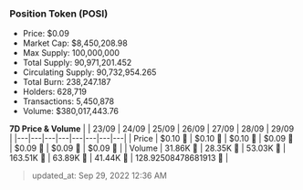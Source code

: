 
  ### Position Token (POSI)
  - Price: $0.09
  - Market Cap: $8,450,208.98
  - Max Supply: 100,000,000
  - Total Supply: 90,971,201.452
  - Circulating Supply: 90,732,954.265
  - Total Burn: 238,247.187
  - Holders: 628,719
  - Transactions: 5,450,878
  - Volume: $380,017,443.76

  **7D Price & Volume**
  | | 23&#x2F;09 | 24&#x2F;09 | 25&#x2F;09 | 26&#x2F;09 | 27&#x2F;09 | 28&#x2F;09 | 29&#x2F;09 |
  |---|---|---|---|---|---|---|---|
  | Price | $0.10 🔻 | $0.10 🔻 | $0.10 🔻 | $0.09 🔻 | $0.09 🔻 | $0.09 🚀 | $0.09 🚀 |
  | Volume | 31.86K 🔻 | 28.35K 🔻 | 53.03K 🚀 | 163.51K 🚀 | 63.89K 🔻 | 41.44K 🔻 | 128.92508478681913 🔻 |

  > updated_at: Sep 29, 2022 12:36 AM
